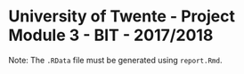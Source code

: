 # University of Twente - Project Module 3 - BIT - 2017/2018

Note: The ```.RData``` file must be generated using ```report.Rmd```.
